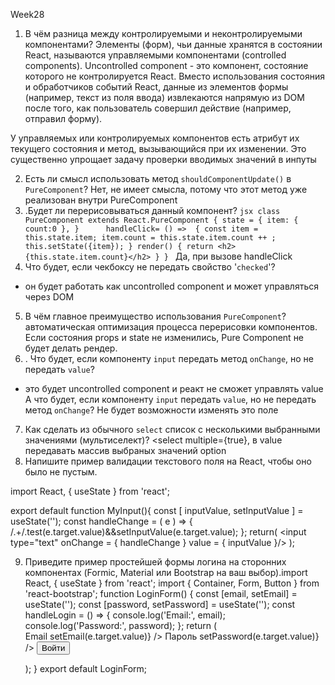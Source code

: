 Week28

1. В чём разница между контролируемыми и неконтролируемыми компонентами?
   Элементы (форм), чьи данные хранятся в состоянии React, называются управляемыми компонентами (controlled components). Uncontrolled component - это компонент, состояние которого не контролируется React. Вместо использования состояния и обработчиков событий React, данные из элементов формы (например, текст из поля ввода) извлекаются напрямую из DOM после того, как пользователь совершил действие (например, отправил форму).

У управляемых или контролируемых компонентов есть атрибут их текущего состояния и метод, вызывающийся при их изменении.
Это существенно упрощает задачу проверки вводимых значений в инпуты

2. Есть ли смысл использовать метод `shouldComponentUpdate()` в `PureComponent`?
   Нет, не имеет смысла, потому что этот метод уже реализован внутри PureComponent
3. .Будет ли перерисовываться данный компонент? `jsx
 class PureComponent extends React.PureComponent {
   state = {
     item: {
  count:0
  },
   }      handleClick= () =>  {
     const item = this.state.item;
     item.count = this.state.item.count ++ ;
     this.setState({item});
   }
   render() {
     return <h2>{this.state.item.count}</h2>
   }
 }
 `
   Да, при вызове handleClick
4. Что будет, если чекбоксу не передать свойство '`checked`'?

- он будет работать как uncontrolled component и может управляться через DOM

5.  В чём главное преимущество использования `PureComponent`?
    автоматическая оптимизация процесса перерисовки компонентов. Если состояния props и state не изменились, Pure Component не будет делать рендер.
6.  . Что будет, если компоненту `input` передать метод `onChange`, но не передать `value`?

- это будет uncontrolled component и реакт не сможет управлять value
  А что будет, если компоненту `input` передать `value`, но не передать метод `onChange`? Не будет возможности изменять это поле

7. Как сделать из обычного `select` список с несколькими выбранными значениями (мультиселект)?
   <select multiple={true}, в value передавать массив выбраных значений option
8. Напишите пример валидации текстового поля на React, чтобы оно было не пустым.

import React, { useState } from 'react';

export default function MyInput(){
const [ inputValue, setInputValue ] = useState(''); const handleChange = ( e ) => {
/.+/.test(e.target.value)&&setInputValue(e.target.value);
}; return(
<input type="text" onChange = { handleChange } value = { inputValue }/>
);

9. Приведите пример простейшей формы логина на сторонних компонентах (Formic, Material или Bootstrap на ваш выбор).import React, { useState } from 'react';
   import { Container, Form, Button } from 'react-bootstrap';
   function LoginForm() {
   const [email, setEmail] = useState('');
   const [password, setPassword] = useState('');
   const handleLogin = () => {
   console.log('Email:', email);
   console.log('Password:', password);
   };
   return (
   <Container className="mt-5">
   <Form>
   <Form.Group controlId="email">
   <Form.Label>Email</Form.Label>
   <Form.Control
   type="email"
   placeholder="Введите email"
   value={email}
   onChange={(e) => setEmail(e.target.value)}
   />
   </Form.Group>
   <Form.Group controlId="password">
   <Form.Label>Пароль</Form.Label>
   <Form.Control
   type="password"
   placeholder="Введите пароль"
   value={password}
   onChange={(e) => setPassword(e.target.value)}
   />
   </Form.Group>
   <Button variant="primary" onClick={handleLogin}>
   Войти
   </Button>
   </Form>
   </Container>
   );
   }
   export default LoginForm;
